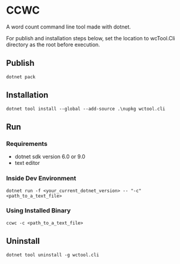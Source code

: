 # CCWC

A word count command line tool made with dotnet.

For publish and installation steps below, set the location to wcTool.Cli directory as the root before execution.

## Publish

```
dotnet pack 
```

## Installation

```
dotnet tool install --global --add-source .\nupkg wctool.cli
```

## Run

### Requirements

- dotnet sdk version 6.0 or 9.0
- text editor

### Inside Dev Environment

```
dotnet run -f <your_current_dotnet_version> -- "-c" <path_to_a_text_file>
```

### Using Installed Binary

```
ccwc -c <path_to_a_text_file>
```

## Uninstall

```
dotnet tool uninstall -g wctool.cli
```